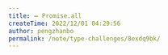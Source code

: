```yaml
---
title: ➖ Promise.all
createTime: 2022/12/01 04:29:56
author: pengzhanbo
permalink: /note/type-challenges/8exdq9bk/
---
```

